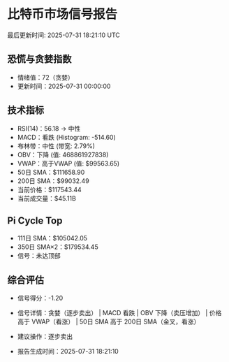 # 比特币市场信号报告

最后更新时间: 2025-07-31 18:21:10 UTC

## 恐慌与贪婪指数
- 情绪值：72（贪婪）
- 更新时间：2025-07-31 00:00:00

## 技术指标
- RSI(14)：56.18 → 中性
- MACD：看跌 (Histogram: -514.60)
- 布林带：中性 (带宽: 2.79%)
- OBV：下降 (值: 468861927838)
- VWAP：高于VWAP (值: $99563.65)
- 50日 SMA：$111658.90
- 200日 SMA：$99032.49
- 当前价格：$117543.44
- 当前成交量：$45.11B

## Pi Cycle Top
- 111日 SMA：$105042.05
- 350日 SMA×2：$179534.45
- 信号：未达顶部

## 综合评估
- 信号得分：-1.20
- 信号详情：贪婪（逐步卖出） | MACD 看跌 | OBV 下降（卖压增加） | 价格高于 VWAP（看涨） | 50日 SMA 高于 200日 SMA（金叉，看涨）
- 建议操作：逐步卖出

- 报告生成时间：2025-07-31 18:21:10